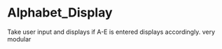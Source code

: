 # Alphabet_Display
Take user input and displays if A-E is entered
displays accordingly.
very modular
